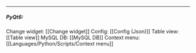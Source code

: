 
___
##### PyQt6:
Change widget: [[Change widget]]
Config: [[Config (Json)]]
Table view: [[Table view]]
MySQL DB: [[MySQL DB]]
Context menu: [[Languages/Python/Scripts/Context menu]] 